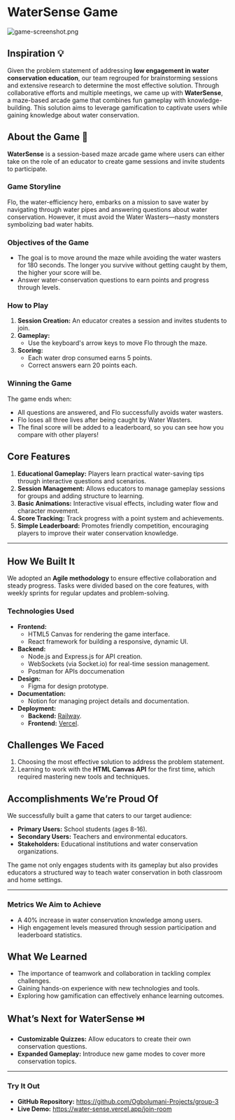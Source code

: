 # WaterSense Game

![game-screenshot.png](./frontend/src/assets/images/docs-assets/game-screenshot.png)


## **Inspiration 💡**

Given the problem statement of addressing **low engagement in water conservation education**,  our team regrouped for brainstorming sessions and extensive research to determine the most effective solution. Through collaborative efforts and multiple meetings, we came up with **WaterSense**, a maze-based arcade game that combines fun gameplay with knowledge-building. This solution aims to leverage gamification to captivate users while gaining knowledge about water conservation.

## **About the Game 🍁**

**WaterSense** is a session-based maze arcade game where users can either take on the role of an educator to create game sessions and invite students to participate. 

### **Game Storyline**

Flo, the water-efficiency hero, embarks on a mission to save water by navigating through water pipes and answering questions about water conservation. However, it must avoid the Water Wasters—nasty monsters symbolizing bad water habits.

### **Objectives of the Game**

- The goal is to move around the maze while avoiding the water wasters for 180 seconds. The longer you survive without getting caught by them, the higher your score will be.
- Answer water-conservation questions to earn points and progress through levels.

### **How to Play**

1. **Session Creation:** An educator creates a session and invites students to join.
2. **Gameplay:**
    - Use the keyboard's arrow keys to move Flo through the maze.
3. **Scoring:**
    - Each water drop consumed earns 5 points.
    - Correct answers earn 20 points each.

### **Winning the Game**

The game ends when:

- All questions are answered, and Flo successfully avoids water wasters.
- Flo loses all three lives after being caught by Water Wasters.
- The final score will be added to a leaderboard, so you can see how you compare with other players!

## **Core Features**

1. **Educational Gameplay:** Players learn practical water-saving tips through interactive questions and scenarios.
2. **Session Management:** Allows educators to manage gameplay sessions for groups and adding structure to learning.
3. **Basic Animations:** Interactive visual effects, including water flow and character movement.
4. **Score Tracking:** Track progress with a point system and achievements.
5. **Simple Leaderboard:** Promotes friendly competition, encouraging players to improve their water conservation knowledge.

---

## **How We Built It**

We adopted an **Agile methodology** to ensure effective collaboration and steady progress. Tasks were divided based on the core features, with weekly sprints for regular updates and problem-solving.

### **Technologies Used**

- **Frontend:**
    - HTML5 Canvas for rendering the game interface.
    - React framework for building a responsive, dynamic UI.
- **Backend:**
    - Node.js and Express.js for API creation.
    - WebSockets (via Socket.io) for real-time session management.
    - Postman for APIs doccumenation
- **Design:**
    - Figma for design prototype.
- **Documentation:**
    - Notion for managing project details and documentation.
- **Deployment:**
    - **Backend:** [Railway](https://watersense.up.railway.app/).
    - **Frontend:** [Vercel](https://water-sense.vercel.app/).


## **Challenges We Faced**

1. Choosing the most effective solution to address the problem statement.
2. Learning to work with the **HTML Canvas API** for the first time, which required mastering new tools and techniques.


## **Accomplishments We’re Proud Of**

We successfully built a game that caters to our target audience:

- **Primary Users:** School students (ages 8-16).
- **Secondary Users:** Teachers and environmental educators.
- **Stakeholders:** Educational institutions and water conservation organizations.

The game not only engages students with its gameplay but also provides educators a structured way to teach water conservation in both classroom and home settings.

---

### **Metrics We Aim to Achieve**

- A 40% increase in water conservation knowledge among users.
- High engagement levels measured through session participation and leaderboard statistics.


## **What We Learned**

- The importance of teamwork and collaboration in tackling complex challenges.
- Gaining hands-on experience with new technologies and tools.
- Exploring how gamification can effectively enhance learning outcomes.


## **What’s Next for WaterSense ⏭️**

- **Customizable Quizzes:** Allow educators to create their own conservation questions.
- **Expanded Gameplay:** Introduce new game modes to cover more conservation topics.

---

### **Try It Out**

- **GitHub Repository:** https://github.com/Ogbolumani-Projects/group-3
- **Live Demo:** https://water-sense.vercel.app/join-room